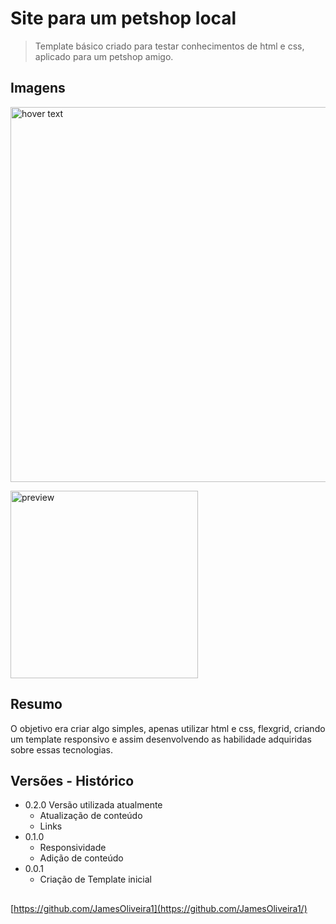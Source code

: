 # Site para um petshop local

> Template básico criado para testar conhecimentos de html e css, aplicado para um petshop amigo.

## Imagens

<p>
  <img src="images/screen1.png" width="600" title="hover text">
  <p>    </p>
  <img src="images/screen.png" width="300" alt="preview">
</p>

## Resumo

O objetivo era criar algo simples, apenas utilizar html e css, flexgrid, criando um template responsivo e assim desenvolvendo as habilidade adquiridas sobre essas tecnologias. 

## Versões - Histórico

* 0.2.0 Versão utilizada atualmente
    * Atualização de conteúdo
    * Links
* 0.1.0
    * Responsividade
    * Adição de conteúdo
* 0.0.1
    * Criação de Template inicial

## 

[https://github.com/JamesOliveira1](https://github.com/JamesOliveira1/)



